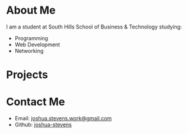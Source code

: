 # About Me

I am a student at South Hills School of Business & Technology studying:
* Programming
* Web Development
* Networking


# Projects



# Contact Me
* Email: joshua.stevens.work@gmail.com
* Github: [joshua-stevens](https://github.com/joshua-stevens)



